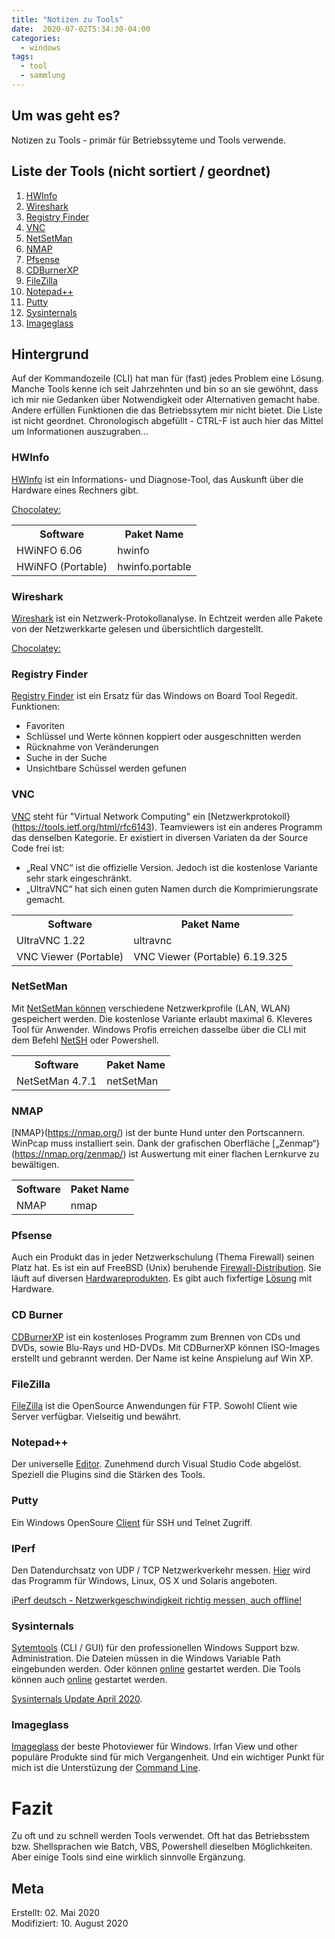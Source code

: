 ```yaml
---  
title: "Notizen zu Tools"
date:  2020-07-02T5:34:30-04:00
categories:  
  - windows
tags:  
  - tool
  - sammlung
---  
```


## Um was geht es?

Notizen zu Tools - primär für Betriebssyteme und Tools verwende.   

## Liste der Tools (nicht sortiert / geordnet)

1. <a href="#1">HWInfo</a>  	
2. <a href="#2">Wireshark</a> 
3. <a href="#3">Registry Finder</a>  
4. <a href="#4">VNC</a>  
5. <a href="#5">NetSetMan</a>  
6. <a href="#6">NMAP</a>  
7. <a href="#7">Pfsense</a>  
8. <a href="#8">CDBurnerXP</a>  
9. <a href="#9">FileZilla</a>  
10. <a href="#10">Notepad++</a>  
11. <a href="#10">Putty</a>  
12. <a href="#10">Sysinternals</a>
13. <a href="#10">Imageglass</a>


## Hintergrund  

Auf der Kommandozeile (CLI) hat man für (fast) jedes Problem eine Lösung. Manche Tools kenne ich seit Jahrzehnten und bin so an sie gewöhnt, dass ich mir nie Gedanken über Notwendigkeit oder Alternativen gemacht habe. Andere erfüllen Funktionen die das Betriebssytem mir nicht bietet.  Die Liste ist nicht geordnet. Chronologisch abgefüllt - CTRL-F ist auch hier das Mittel um Informationen auszugraben...

<p id="1"></p>  

### HWInfo

[HWInfo](https://www.hwinfo.com/) ist ein Informations- und Diagnose-Tool, das Auskunft über die Hardware eines Rechners gibt.  

[Chocolatey:](https://chocolatey.org/)  

<table>
  <tr>
    <th>Software</th>
    <th>Paket Name</th>
  </tr>
  <tr>
    <td>HWiNFO 6.06</td>
    <td>hwinfo</td>
  </tr>
  <tr>
    <td>HWiNFO (Portable)</td>
    <td>hwinfo.portable</td>
  </tr>
</table>

<p id="2"></p>  

### Wireshark  

[Wireshark](https://www.wireshark.org/) ist ein Netzwerk-Protokollanalyse. In Echtzeit werden alle Pakete von der Netzwerkkarte gelesen und übersichtlich dargestellt.  

[Chocolatey:](https://chocolatey.org/)  

<p id="3"></p>  

### Registry Finder  

<p id="3"></p>  

[Registry Finder](http://registry-finder.com) ist ein Ersatz für das Windows on Board Tool Regedit. Funktionen:  

- Favoriten  
- Schlüssel und Werte können koppiert oder ausgeschnitten werden  
- Rücknahme von Veränderungen  
- Suche in der Suche  
- Unsichtbare Schüssel werden gefunen  

<p id="4"></p>  

### VNC  

[VNC](https://www.heise.de/download/product/ultravnc-38367) steht für "Virtual Network Computing" ein [Netzwerkprotokoll}(https://tools.ietf.org/html/rfc6143). Teamviewers ist ein anderes Programm das denselben Kategorie. Er existiert in diversen Variaten da der Source Code frei ist:  
* „Real VNC“ ist die offizielle Version. Jedoch ist die kostenlose Variante sehr stark  eingeschränkt.
* „UltraVNC“ hat sich einen guten Namen durch die Komprimierungsrate gemacht.  

<table>
  <tr>
    <th>Software</th>
    <th>Paket Name</th>
  </tr>
  <tr>
    <td>UltraVNC 1.22</td>
    <td>ultravnc</td>
  </tr>
  <tr>
    <td>VNC Viewer (Portable)</td>
    <td>VNC Viewer (Portable) 6.19.325</td>
  </tr>
</table>

<p id="5"></p>  

### NetSetMan

Mit [NetSetMan können](https://www.netsetman.com/de/freeware) verschiedene Netzwerkprofile (LAN, WLAN) gespeichert werden. Die kostenlose Variante erlaubt maximal 6. Kleveres Tool für Anwender. Windows Profis erreichen dasselbe über die CLI mit dem Befehl [NetSH](https://www.windowspro.de/wolfgang-sommergut/netzwerkeinstellungen-remote-netsh-powershell-konfigurieren) oder Powershell.  

<table>
  <tr>
    <th>Software</th>
    <th>Paket Name</th>
  </tr>
  <tr>
    <td>NetSetMan 4.7.1</td>
    <td>netSetMan</td>
  </tr>
</table>

<p id="6"></p>  

### NMAP

[NMAP}(https://nmap.org/) ist der bunte Hund unter den Portscannern. WinPcap muss installiert sein. Dank der grafischen Oberfläche [„Zenmap“}(https://nmap.org/zenmap/) ist Auswertung mit einer flachen Lernkurve zu bewältigen.  

<table>
  <tr>
    <th>Software</th>
    <th>Paket Name</th>
  </tr>
  <tr>
    <td>NMAP</td>
    <td>nmap</td>
  </tr>
</table>

<p id="7"></p>  

### Pfsense

Auch ein Produkt das in jeder Netzwerkschulung (Thema Firewall) seinen Platz hat. Es ist ein auf FreeBSD (Unix) beruhende [Firewall-Distribution](https://www.pfsense.org/). Sie läuft auf diversen [Hardwareprodukten](https://www.thegeekpub.com/14863/the-best-pfsense-box/). Es gibt auch fixfertige [Lösung](https://www.voleatech.de/de/produkt/sg-1100/) mit Hardware.  

<p id="8"></p>  

### CD Burner

[CDBurnerXP](https://cdburnerxp.se/de/home) ist ein kostenloses Programm zum Brennen von CDs und DVDs, sowie Blu-Rays und HD-DVDs. Mit CDBurnerXP können ISO-Images erstellt und gebrannt werden. Der Name ist keine Anspielung auf Win XP.

<p id="9"></p>  

### FileZilla

[FileZilla](https://filezilla-project.org/) ist die OpenSource Anwendungen für FTP. Sowohl Client wie Server verfügbar. Vielseitig und bewährt.

<p id="10"></p>  

### Notepad++

Der universelle [Editor](https://notepad-plus-plus.org/). Zunehmend durch Visual Studio Code abgelöst. Speziell die Plugins sind die Stärken des Tools.    

<p id="11"></p>  

### Putty

Ein Windows OpenSoure [Client](https://www.putty.org/) für SSH und Telnet Zugriff.  

<p id="12"></p>  

### IPerf

Den Datendurchsatz von UDP / TCP Netzwerkverkehr messen. [Hier](https://iperf.fr/) wird das Programm für Windows, Linux, OS X und Solaris angeboten.  

[iPerf deutsch - Netzwerkgeschwindigkeit richtig messen, auch offline!](https://www.youtube.com/watch?v=87qmOuDbmhg)

<p id="13"></p>  

### Sysinternals 

[Sytemtools](https://docs.microsoft.com/en-us/sysinternals/) (CLI / GUI) für den professionellen Windows Support bzw. Administration. Die Dateien müssen in die Windows Variable Path eingebunden werden. Oder können [online](http://live.sysinternals.com/About_This_Site.txt) gestartet werden. Die Tools können auch [online](https://live.sysinternals.com/) gestartet werden.  

[Sysinternals Update April 2020](https://www.youtube.com/watch?v=_MUP4tgdM7s&t=475s).  

<p id="14"></p>  

### Imageglass  

[Imageglass](https://imageglass.org/) der beste Photoviewer für Windows. Irfan View und other populäre Produkte sind für mich Vergangenheit. Und ein wichtiger Punkt für mich ist die Unterstüzung der [Command Line](https://imageglass.org/docs/command-line-utilities).  


# Fazit

Zu oft und zu schnell werden Tools verwendet. Oft hat das Betriebsstem bzw. Shellsprachen wie Batch, VBS, Powershell dieselben Möglichkeiten. Aber einige Tools sind eine wirklich sinnvolle Ergänzung.  

## Meta

Erstellt:		02. Mai 2020  
Modifiziert:	10. August 2020  
